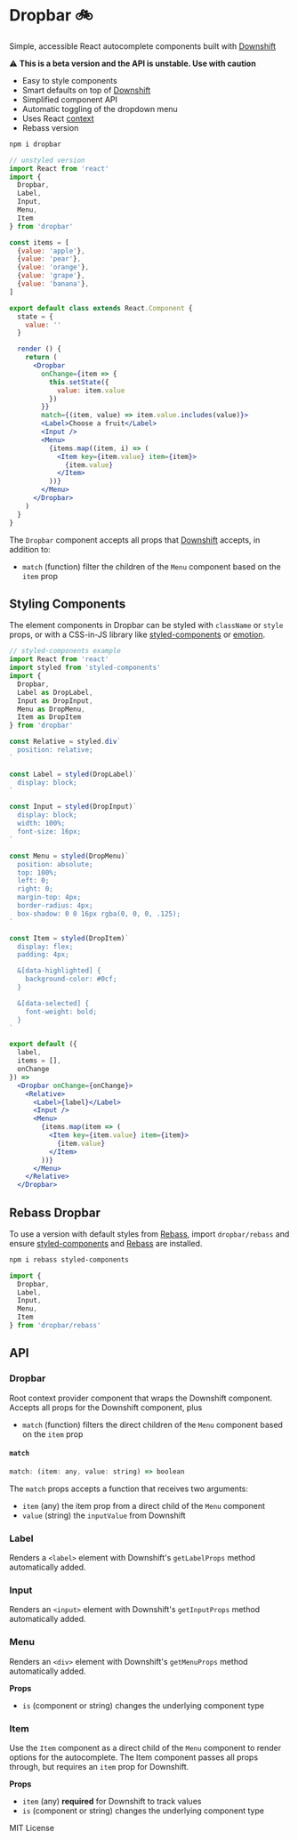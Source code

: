 
# Dropbar :bike:

Simple, accessible React autocomplete components built with [Downshift][]

:warning: **This is a beta version and the API is unstable. Use with caution**

- Easy to style components
- Smart defaults on top of [Downshift][]
- Simplified component API
- Automatic toggling of the dropdown menu
- Uses React [context][]
- Rebass version

```sh
npm i dropbar
```

```jsx
// unstyled version
import React from 'react'
import {
  Dropbar,
  Label,
  Input,
  Menu,
  Item
} from 'dropbar'

const items = [
  {value: 'apple'},
  {value: 'pear'},
  {value: 'orange'},
  {value: 'grape'},
  {value: 'banana'},
]

export default class extends React.Component {
  state = {
    value: ''
  }

  render () {
    return (
      <Dropbar
        onChange={item => {
          this.setState({
            value: item.value
          })
        }}
        match={(item, value) => item.value.includes(value)}>
        <Label>Choose a fruit</Label>
        <Input />
        <Menu>
          {items.map((item, i) => (
            <Item key={item.value} item={item}>
              {item.value}
            </Item>
          ))}
        </Menu>
      </Dropbar>
    )
  }
}
```

The `Dropbar` component accepts all props that [Downshift][] accepts, in addition to:

- `match` (function) filter the children of the `Menu` component based on the `item` prop

## Styling Components

The element components in Dropbar can be styled with `className` or `style` props,
or with a CSS-in-JS library like [styled-components][] or [emotion][].

```jsx
// styled-components example
import React from 'react'
import styled from 'styled-components'
import {
  Dropbar,
  Label as DropLabel,
  Input as DropInput,
  Menu as DropMenu,
  Item as DropItem
} from 'dropbar'

const Relative = styled.div`
  position: relative;
`

const Label = styled(DropLabel)`
  display: block;
`

const Input = styled(DropInput)`
  display: block;
  width: 100%;
  font-size: 16px;
`

const Menu = styled(DropMenu)`
  position: absolute;
  top: 100%;
  left: 0;
  right: 0;
  margin-top: 4px;
  border-radius: 4px;
  box-shadow: 0 0 16px rgba(0, 0, 0, .125);
`

const Item = styled(DropItem)`
  display: flex;
  padding: 4px;

  &[data-highlighted] {
    background-color: #0cf;
  }

  &[data-selected] {
    font-weight: bold;
  }
`

export default ({
  label,
  items = [],
  onChange
}) =>
  <Dropbar onChange={onChange}>
    <Relative>
      <Label>{label}</Label>
      <Input />
      <Menu>
        {items.map(item => (
          <Item key={item.value} item={item}>
            {item.value}
          </Item>
        ))}
      </Menu>
    </Relative>
  </Dropbar>
```


## Rebass Dropbar

To use a version with default styles from [Rebass][], import `dropbar/rebass`
and ensure [styled-components][] and [Rebass][] are installed.

```sh
npm i rebass styled-components
```

```jsx
import {
  Dropbar,
  Label,
  Input,
  Menu,
  Item
} from 'dropbar/rebass'
```

## API

### Dropbar

Root context provider component that wraps the Downshift component.
Accepts all props for the Downshift component, plus

- `match` (function) filters the direct children of the `Menu` component based on the `item` prop

#### `match`

```js
match: (item: any, value: string) => boolean
```

The `match` props accepts a function that receives two arguments:

- `item` (any) the item prop from a direct child of the `Menu` component
- `value` (string) the `inputValue` from Downshift

### Label

Renders a `<label>` element with Downshift's `getLabelProps` method automatically added.

### Input

Renders an `<input>` element with Downshift's `getInputProps` method automatically added.

### Menu

Renders an `<div>` element with Downshift's `getMenuProps` method automatically added.

**Props**

- `is` (component or string) changes the underlying component type

### Item

Use the `Item` component as a direct child of the `Menu` component to render options for the autocomplete.
The Item component passes all props through, but requires an `item` prop for Downshift.

**Props**

- `item` (any) **required** for Downshift to track values
- `is` (component or string) changes the underlying component type

MIT License

[Downshift]: https://github.com/paypal/downshift
[styled-components]: https://github.com/styled-components/styled-components
[emotion]: https://github.com/emotion-js/emotion
[Rebass]: https://jxnblk.com/rebass
[context]: https://reactjs.org/docs/context.html
